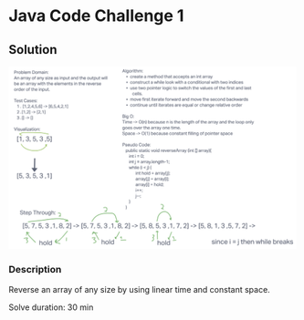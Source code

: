 # Java Code Challenge 1

## Solution

![reverseArray ](./images/codechallenge1.png)

### Description

Reverse an array of any size by using linear time and constant space.

Solve duration: 30 min
